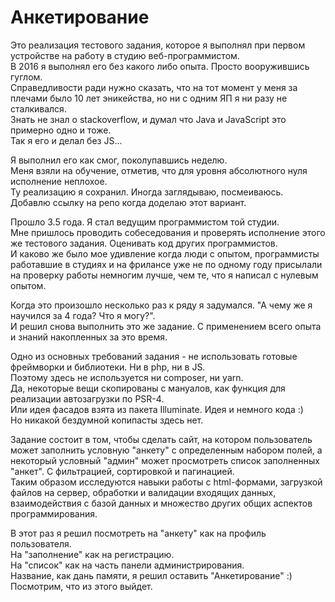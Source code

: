 # Анкетирование

Это реализация тестового задания, которое я выполнял при первом устройстве на работу в студию веб-программистом.  
В 2016 я выполнял его без какого либо опыта. Просто вооружившись гуглом.  
Справедливости ради нужно сказать, что на тот момент у меня за плечами было 10 лет эникейства, но ни с одним ЯП я ни разу не сталкивался.  
Знать не знал о stackoverflow, и думал что Java и JavaScript это примерно одно и тоже.   
Так я его и делал без JS...  

Я выполнил его как смог, поколупавшись неделю.   
Меня взяли на обучение, отметив, что для уровня абсолютного нуля исполнение неплохое.  
Ту реализацию я сохранил. Иногда заглядываю, посмеиваюсь. Добавлю ссылку на репо когда доделаю этот вариант.  

Прошло 3.5 года. Я стал ведущим программистом той студии.  
Мне пришлось проводить собеседования и проверять исполнение этого же тестового задания. Оценивать код других программистов.  
И каково же было мое удивление когда люди с опытом, программисты работавшие в студиях и на фрилансе уже не по одному году 
присылали на проверку работы немногим лучше, чем те, что я написал с нулевым опытом.

Когда это произошло несколько раз к ряду я задумался. "А чему же я научился за 4 года? Что я могу?".  
И решил снова выполнить это же задание. С применением всего опыта и знаний накопленных за это время.  

Одно из основных требований задания - не использовать готовые фреймворки и библиотеки. Ни в php, ни в JS.  
Поэтому здесь не используется ни composer, ни yarn.  
Да, некоторые вещи скопированы с мануалов, как функция для реализации автозагрузки по PSR-4.  
Или идея фасадов взята из пакета Illuminate. Идея и немного кода :)  
Но никакой бездумной копипасты здесь нет.  

Задание состоит в том, чтобы сделать сайт, на котором пользователь может заполнить условную "анкету" с определенным набором полей,
а некоторый условный "админ" может просмотреть список заполненных "анкет". С фильтрацией, сортировкой и пагинацией.  
Таким образом исследуются навыки работы с html-формами, загрузкой файлов на сервер, обработки и валидации входящих данных, 
взаимодействия с базой данных и множество других общих аспектов программирования.  

В этот раз я решил посмотреть на "анкету" как на профиль пользователя.  
На "заполнение" как на регистрацию.  
На "список" как на часть панели администрирования.  
Название, как дань памяти, я решил оставить "Анкетирование" :)  
Посмотрим, что из этого выйдет.  
